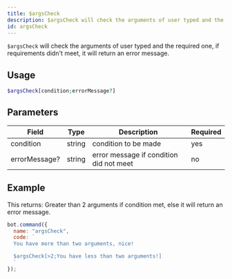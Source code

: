 ```yaml
---
title: $argsCheck
description: $argsCheck will check the arguments of user typed and the required one, if requirements didn't meet, it will return an error message.
id: argsCheck
---
```


`$argsCheck` will check the arguments of user typed and the required one, if requirements didn't meet, it will return an error message.

## Usage

```php
$argsCheck[condition;errorMessage?]
```

## Parameters 

| Field  | Type    | Description     | Required |
|--------|---------|-----------------|----------|
| condition | string  | condition to be made | yes      |
| errorMessage? | string | error message if condition did not meet | no       |

## Example

This returns: Greater than 2 arguments if condition met, else it will return an error message.

```javascript
bot.command({
  name: "argsCheck",
  code: `
  You have more than two arguments, nice!

  $argsCheck[>2;You have less than two arguments!]
  `
});
```
